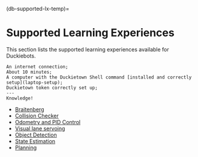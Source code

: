 (db-supported-lx-temp)=
# Supported Learning Experiences 

This section lists the supported learning experiences available for Duckiebots.

```{needget}
An internet connection;
About 10 minutes;
A computer with the Duckietown Shell command [installed and correctly setup](laptop-setup);
Duckietown token correctly set up;
---
Knowledge!
```

- [Braitenberg](https://github.com/duckietown/duckietown-lx/tree/mooc2022/braitenberg)
- [Collision Checker](https://github.com/duckietown/duckietown-lx/tree/mooc2022/collision-checker)
- [Odometry and PID Control](https://github.com/duckietown/duckietown-lx/tree/mooc2022/modcon)
- [Visual lane servoing](https://github.com/duckietown/duckietown-lx/tree/mooc2022/visual-lane-servoing)
- [Object Detection](https://github.com/duckietown/duckietown-lx/tree/mooc2022/object-detection)
- [State Estimation](https://github.com/duckietown/duckietown-lx/tree/mooc2022/state-estimation)
- [Planning](https://github.com/duckietown/duckietown-lx/tree/mooc2022/planning)

```{tableofcontents}
```

